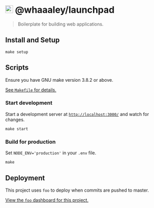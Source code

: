 
# <img src=favicon.png height=24> @whaaaley/launchpad

> Boilerplate for building web applications.

## Install and Setup

```
make setup
```

## Scripts

Ensure you have GNU make version 3.8.2 or above.

[See `Makefile` for details.](Makefile)

### Start development

Start a development server at [`http://localhost:3000/`](http://localhost:3000/) and watch for changes.

```
make start
```

### Build for production

Set `NODE_ENV='production'` in your `.env` file.

```
make
```

## Deployment

This project uses `foo` to deploy when commits are pushed to master.

[View the `foo` dashboard for this project.](http://foo.com)
